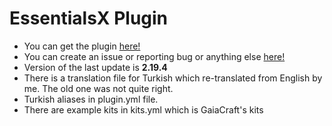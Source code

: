 # EssentialsX Plugin

- You can get the plugin <a href="https://www.spigotmc.org/resources/essentialsx.9089/">here!</a>
- You can create an issue or reporting bug or anything else <a href="https://github.com/EssentialsX/Essentials">here!</a>
- Version of the last update is <b>2.19.4</b>
- There is a translation file for Turkish which re-translated from English by me. The old one was not quite right.
- Turkish aliases in plugin.yml file.
- There are example kits in kits.yml which is GaiaCraft's kits
